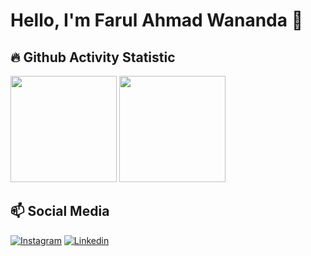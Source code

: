 # Hello, I'm Farul Ahmad Wananda 👋

## 🔥 Github Activity Statistic

<div>
<img height="170" src="https://github-readme-stats.vercel.app/api?username=farulwananda&show_icons=true&theme=radical&count_private=true&locale=en"  />
<img height="170" src="https://github-readme-stats.vercel.app/api/top-langs/?username=farulwananda&layout=compact&theme=radical&hide=java&langs_count=6"  />

</div>

## 📫 Social Media

[![Instagram](https://img.shields.io/badge/Instagram-E4405F?style=for-the-badge&logo=instagram&logoColor=white)](https://www.instagram.com/farulwananda/)
[![Linkedin](https://img.shields.io/badge/LinkedIn-0077B5?style=for-the-badge&logo=linkedin&logoColor=white)](https://www.linkedin.com/in/farulwananda/)
